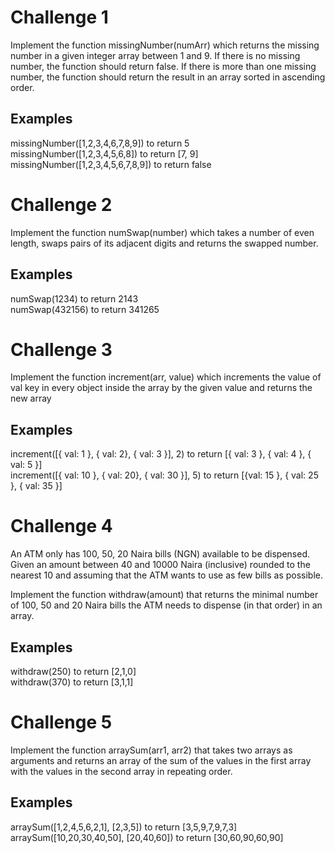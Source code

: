 # Challenge 1

Implement the function missingNumber(numArr) which returns the missing number in a given integer array between 1 and 9. If there is no missing number, the function should return false. If there is more than one missing number, the function should return the result in an array sorted in ascending order.

## Examples

missingNumber([1,2,3,4,6,7,8,9]) to return 5  
missingNumber([1,2,3,4,5,6,8]) to return [7, 9]  
missingNumber([1,2,3,4,5,6,7,8,9]) to return false 


# Challenge 2 

Implement the function numSwap(number) which takes a number of even length, swaps pairs of its adjacent digits and returns the swapped number.

## Examples

numSwap(1234) to return 2143  
numSwap(432156) to return 341265



# Challenge 3

Implement the function increment(arr, value) which increments the value of val key in every object inside the array by the given value and returns the new array

## Examples

increment([{ val: 1 }, { val: 2}, { val: 3 }], 2) to return [{ val: 3 }, { val: 4 }, { val: 5 }]  
increment([{ val: 10 }, { val: 20}, { val: 30 }], 5) to return [{val: 15 }, { val: 25 }, { val: 35 }]  



# Challenge 4

An ATM only has 100, 50, 20 Naira bills (NGN) available to be dispensed.
Given an amount between 40 and 10000 Naira (inclusive) rounded to the nearest 10 and assuming that the ATM wants to use as few bills as possible.

Implement the function withdraw(amount) that returns the minimal number of 100, 50 and 20 Naira bills the ATM needs to dispense (in that order) in an array.

## Examples

withdraw(250) to return [2,1,0]  
withdraw(370) to return [3,1,1]



# Challenge 5

Implement the function arraySum(arr1, arr2) that takes two arrays as arguments and returns an array of the sum of the values in the first array with the values in the second array in repeating order.

## Examples
arraySum([1,2,4,5,6,2,1], [2,3,5]) to return [3,5,9,7,9,7,3]  
arraySum([10,20,30,40,50], [20,40,60]) to return [30,60,90,60,90]